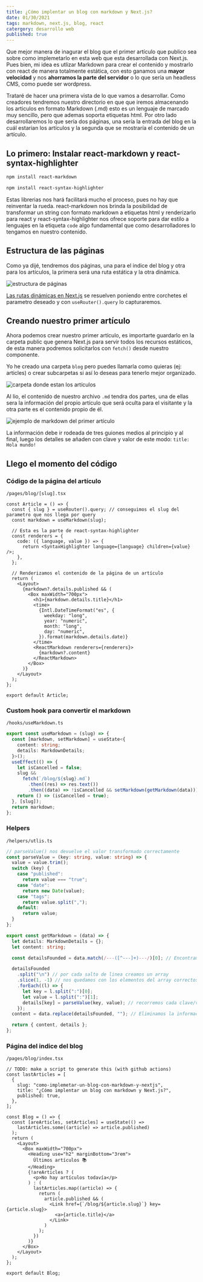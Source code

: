 ```yaml
---
title: ¿Cómo implentar un blog con markdown y Next.js?
date: 01/30/2021
tags: markdown, next.js, blog, react
catergory: desarrollo web
published: true
---
```


Que mejor manera de inagurar el blog que el primer artículo que publico sea sobre como implemetarlo en esta web que esta desarrollada con Next.js. Pues bien, mi idea es utlizar Markdown para crear el contenido y mostrarlo con react de manera totalmente estática, con esto ganamos una **mayor velocidad** y nos **ahorramos la parte del servidor** o lo que sería un headless CMS, como puede ser wordpress.

Trataré de hacer una primera vista de lo que vamos a desarrollar. Como creadores tendremos nuestro directorio en que que iremos almacenando los articulos en formato Markdown (.md) esto es un lenguaje de marcado muy sencillo, pero que ademas soporta etiquetas html. Por otro lado desarrollaremos lo que sería dos páginas, una sería la entrada del blog en la cuál estarian los artículos y la segunda que se mostraría el contenido de un artículo.

## Lo primero: Instalar react-markdown y react-syntax-highlighter

```bash
npm install react-markdown
```

```bash
npm install react-syntax-highlighter
```

Estas librerias nos hará facilitará mucho el proceso, pues no hay que reinventar la rueda. react-markdown nos brinda la posibilidad de transformar un string con formato markdown a etiquetas html y renderizarlo para react y react-syntax-highlighter nos ofrece soporte para dar estilo a lenguajes en la etiqueta `code` algo fundamental que como desarrolladores lo tengamos en nuestro contenido.

## Estructura de las páginas

Como ya dijé, tendremos dos páginas, una para el indice del blog y otra para los artículos, la primera será una ruta estática y la otra dinámica.

![estructura de páginas](/images/blog/como-implemetar-un-blog-con-markdown-y-nextjs/estructura_paginas.png)

[Las rutas dinámicas en Next.js](https://nextjs.org/docs/routing/dynamic-routes) se resuelven poniendo entre corchetes el parametro deseado y con `useRouter().query` lo capturaremos.

## Creando nuestro primer artículo

Ahora podemos crear nuestro primer artículo, es importarte guardarlo en la carpeta public que genera Next.js para servir todos los recursos estáticos, de esta manera podremos solicitarlos con `fetch()` desde nuestro componente.

Yo he creado una carpeta `blog` pero puedes llamarla como quieras (ej: articles) o crear subcarpetas si así lo deseas para tenerlo mejor organizado.

![carpeta donde estan los artículos](/images/blog/como-implemetar-un-blog-con-markdown-y-nextjs/carpeta_articulos.png)

Al lio, el contenido de nuestro archivo `.md` tendra dos partes, una de ellas sera la información del propio artículo que será oculta para el visitante y la otra parte es el contenido propio de él.

![ejemplo de markdown del primer artículo](/images/blog/como-implemetar-un-blog-con-markdown-y-nextjs/markdown_primer_articulo.png)

La información debe ir rodeada de tres guiones medios al principio y al final, luego los detalles se añaden con clave y valor de este modo: `title: Hola mundo!`

## Llego el momento del código

### Código de la página del artículo

`/pages/blog/[slug].tsx`

```tsx
const Article = () => {
  const { slug } = useRouter().query; // conseguimos el slug del parametro que nos llega por query
  const markdown = useMarkdown(slug);

  // Esta es la parte de react-syntax-highlighter
  const renderers = {
    code: ({ language, value }) => {
      return <SyntaxHighlighter language={language} children={value} />;
    },
  };

  // Renderizamos el contenido de la página de un artículo
  return (
    <Layout>
      {markdown?.details.published && (
        <Box maxWidth="700px">
          <h1>{markdown.details.title}</h1>
          <time>
            {Intl.DateTimeFormat("es", {
              weekday: "long",
              year: "numeric",
              month: "long",
              day: "numeric",
            }).format(markdown.details.date)}
          </time>
          <ReactMarkdown renderers={renderers}>
            {markdown?.content}
          </ReactMarkdown>
        </Box>
      )}
    </Layout>
  );
};

export default Article;
```

### Custom hook para convertir el markdown

`/hooks/useMarkdown.ts`

```ts
export const useMarkdown = (slug) => {
  const [markdown, setMarkdown] = useState<{
    content: string;
    details: MarkdownDetails;
  }>();
  useEffect(() => {
    let isCancelled = false;
    slug &&
      fetch(`/blog/${slug}.md`)
        .then((res) => res.text())
        .then((data) => !isCancelled && setMarkdown(getMarkdown(data)));
    return () => (isCancelled = true);
  }, [slug]);
  return markdown;
};
```

### Helpers

`/helpers/utlis.ts`

```ts
// parseValue() nos devuelve el valor transformado correctamente
const parseValue = (key: string, value: string) => {
  value = value.trim();
  switch (key) {
    case "published":
      return value === "true";
    case "date":
      return new Date(value);
    case "tags":
      return value.split(",");
    default:
      return value;
  }
};

export const getMarkdown = (data) => {
  let details: MarkdownDetails = {};
  let content: string;

  const detailsFounded = data.match(/---([^---]+)---/)[0]; // Encontramos la información del artículo con esta regex

  detailsFounded
    .split("\n") // por cada salto de linea creamos un array
    .slice(1, -1) // nos quedamos con los elementos del array correctos, eliminamos los guiones medios que estan en la primera y última posición
    .forEach((l) => {
      let key = l.split(":")[0];
      let value = l.split(":")[1];
      details[key] = parseValue(key, value); // recorremos cada clave/valor y se lo asignamos al objeto definido
    });
  content = data.replace(detailsFounded, ""); // Eliminamos la información de la data (información y contenido) y nos quedamos solo con el contenido

  return { content, details };
};
```

### Página del indice del blog

`/pages/blog/index.tsx`

```tsx
// TODO: make a script to generate this (with github actions)
const lastArticles = [
  {
    slug: "como-implemetar-un-blog-con-markdown-y-nextjs",
    title: "¿Cómo implentar un blog con markdown y Next.js?",
    published: true,
  },
];

const Blog = () => {
  const [areArticles, setArticles] = useState(() =>
    lastArticles.some((article) => article.published)
  );
  return (
    <Layout>
      <Box maxWidth="700px">
        <Heading use="h2" marginBottom="3rem">
          Últimos artículos 📚
        </Heading>
        {!areArticles ? (
          <p>No hay artículos todavía</p>
        ) : (
          lastArticles.map((article) => {
            return (
              article.published && (
                <Link href={`/blog/${article.slug}`} key={article.slug}>
                  <a>{article.title}</a>
                </Link>
              )
            );
          })
        )}
      </Box>
    </Layout>
  );
};

export default Blog;
```
